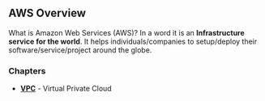 ## AWS Overview 

What is Amazon Web Services (AWS)? In a word it is an __Infrastructure service for the world__. It helps individuals/companies to setup/deploy their software/service/project around the globe. 

### Chapters

* __[VPC](aws/vpc-amazon-virtual-private-cloud.md)__ - Virtual Private Cloud